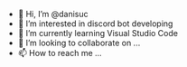 - 👋 Hi, I’m @danisuc
- 👀 I’m interested in discord bot developing
- 🌱 I’m currently learning Visual Studio Code
- 💞️ I’m looking to collaborate on ...
- 📫 How to reach me ...

<!---
danisuc/danisuc is a ✨ special ✨ repository because its `README.md` (this file) appears on your GitHub profile.
You can click the Preview link to take a look at your changes.
--->

